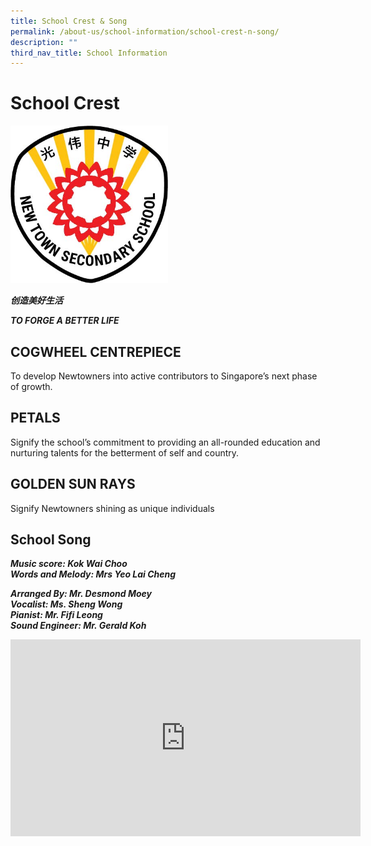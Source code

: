 ```yaml
---
title: School Crest & Song
permalink: /about-us/school-information/school-crest-n-song/
description: ""
third_nav_title: School Information
---
```

# School Crest

<img src="/images/crest1.jpeg" style="width:50%">
		 
***创造美好生活***

***TO FORGE A BETTER LIFE***

COGWHEEL CENTREPIECE&nbsp;
---------------------

To develop Newtowners into active contributors to Singapore’s next phase of growth.

  
  

PETALS
------

Signify the school’s commitment to providing an all-rounded education and nurturing talents for the betterment of self and country.


  

GOLDEN SUN RAYS
---------------

Signify Newtowners shining as unique individuals&nbsp;


School Song
-----------

**_Music score: Kok Wai Choo_**   
**_Words and Melody: Mrs Yeo Lai Cheng_**

**_Arranged By: Mr. Desmond Moey_**   
**_Vocalist: Ms. Sheng Wong_**   
**_Pianist: Mr. Fifi Leong_**  
**_Sound Engineer: Mr. Gerald Koh_**

<iframe width="560" height="315" src="https://www.youtube.com/embed/I7VFXIVY3xI" title="YouTube video player" frameborder="0" allow="accelerometer; autoplay; clipboard-write; encrypted-media; gyroscope; picture-in-picture" allowfullscreen=""></iframe>